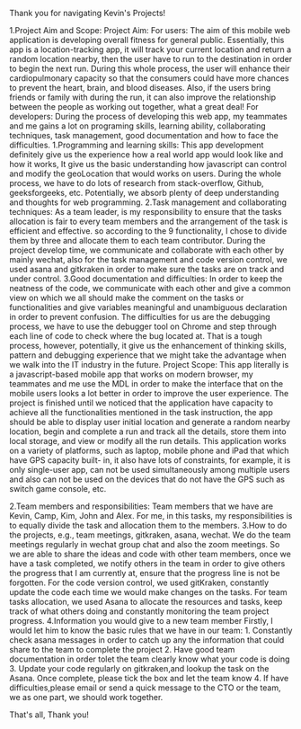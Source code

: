 Thank you for navigating Kevin's Projects!

1.Project Aim and Scope:
Project Aim:
For users:
The aim of this mobile web application is developing overall fitness for general public. Essentially, this app is a location-tracking app, it will track your current location and return a random location nearby, then the user have to run to the destination in order to begin the next run. During this whole process, the user will enhance their cardiopulmonary capacity so that the consumers could have more chances to prevent the heart, brain, and blood diseases. Also, if the users bring friends or family with during the run, it can also improve the relationship between the people as working out together, what a great deal!
For developers:
During the process of developing this web app, my teammates and me gains a lot on programing skills, learning ability, collaborating techniques, task management, good documentation and how to face the difficulties.
1.Programming and learning skills:
This app development definitely give us the experience how a real world app would look like and how it works, It give us the basic understanding how javascript can control and modify the geoLocation that would works on users. During the whole process, we have to do lots of research from stack-overflow, Github, geeksforgeeks, etc. Potentially, we absorb plenty of deep understanding and thoughts for web programming.
2.Task management and collaborating techniques:
As a team leader, is my responsibility to ensure that the tasks allocation is fair to every team members and the arrangement of the task is efficient and effective. so according to the 9 functionality, I chose to divide them by three and allocate them to each team contributor. During the project develop time, we communicate and collaborate with each other by mainly wechat, also for the task management and code version control, we used asana and gitkraken in order to make sure the tasks are on track and under control.
3.Good documentation and difficulties:
In order to keep the neatness of the code, we communicate with each other and give a common view on which we all should make the comment on the tasks or functionalities and give variables meaningful and unambiguous declaration in order to prevent confusion. The difficulties for us are the debugging process, we have to use the debugger tool on Chrome and step through each line of code to check where the bug located at. That is a tough process, however, potentially, it give us the enhancement of thinking skills, pattern and debugging experience that we might take the advantage when we walk into the IT industry in the future.
Project Scope:
This app literally is a javascript-based mobile app that works on modern browser, my teammates and me use the MDL in order to make the interface that on the mobile users looks a lot better in order to improve the user experience.
The project is finished until we noticed that the application have capacity to achieve all the functionalities mentioned in the task instruction, the app should be able to display user initial location and generate a random nearby location, begin and complete a run and track all the details, store them into local storage, and view or modify all the run details.
This application works on a variety of platforms, such as laptop, mobile phone and iPad that which have GPS capacity built- in, it also have lots of constraints, for example, it is only single-user app, can not be used simultaneously among multiple users and also can not be used on the devices that do not have the GPS such as switch game console, etc. 

2.Team members and responsibilities:
Team members that we have are Kevin, Camp, Kim, John and Alex. For me, in this tasks, my responsibilities is to equally divide the task and allocation them to the members. 
3.How to do the projects, e.g., team meetings, gitkraken, asana, wechat.
We do the team meetings regularly in wechat group chat and also the zoom meetings. So we are able to share the ideas and code with other team members, once we have a task completed, we notify others in the team in order to give others the progress that I am currently at, ensure that the progress line is not be forgotten. For the code version control, we used gitKraken, constantly update the code each time we would make changes on the tasks. For team tasks allocation, we used Asana to allocate the resources and tasks, keep track of what others doing and constantly monitoring the team project progress.
4.Information you would give to a new team member
Firstly, I would let him to know the basic rules that we have in our team: 1. Constantly check asana messages in order to catch up any the information that could share to the team to complete the project
2. Have good team documentation in order tolet the team clearly know what your code is doing
3. Update your code regularly on gitkraken,and lookup the task on the Asana. Once complete, please tick the box and let the team know
4. If have difficulties,please email or send a quick message to the CTO or the team, we as one part, we should work together.


That's all, Thank you! 

